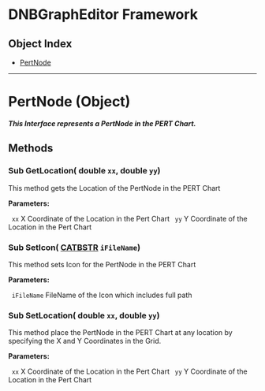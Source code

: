 # DNBGraphEditor Framework

## Object Index

  * [PertNode](DNBGraphEditor/interface_PertNode_13712.md)

---

# PertNode (Object)

**_This Interface represents a PertNode in the PERT Chart._**

## Methods

### Sub **GetLocation**( double  `xx`,  double  `yy`)

   This method gets the Location of the PertNode in the PERT Chart

**Parameters:**

` xx`      X Coordinate of the Location in the Pert Chart
` yy`      Y Coordinate of the Location in the Pert Chart

### Sub **SetIcon**( [CATBSTR](../System/typedef_CATBSTR_8129.md)  `iFileName`)

   This method sets Icon for the PertNode in the PERT Chart

**Parameters:**

` iFileName`      FileName of the Icon which includes full path

### Sub **SetLocation**( double  `xx`,  double  `yy`)

   This method place the PertNode in the PERT Chart at any location by specifying the X and Y Coordinates in the Grid.

**Parameters:**

` xx`      X Coordinate of the Location in the Pert Chart
` yy`      Y Coordinate of the Location in the Pert Chart
